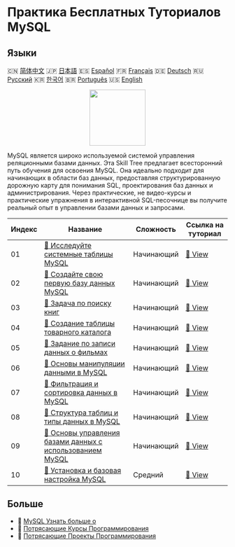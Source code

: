 # Практика Бесплатных Туториалов MySQL

## Языки

🇨🇳 [简体中文](README_zh.md) 🇯🇵 [日本語](README_ja.md) 🇪🇸 [Español](README_es.md) 🇫🇷 [Français](README_fr.md) 🇩🇪 [Deutsch](README_de.md) 🇷🇺 [Русский](README_ru.md) 🇰🇷 [한국어](README_ko.md) 🇧🇷 [Português](README_pt.md) 🇺🇸 [English](README.md) 

<div align="center">
<img width="128px" src="https://file.labex.io/path/3JJy1bOBmUoZ.png">
</div>

MySQL является широко используемой системой управления реляционными базами данных. Эта Skill Tree предлагает всесторонний путь обучения для освоения MySQL. Она идеально подходит для начинающих в области баз данных, предоставляя структурированную дорожную карту для понимания SQL, проектирования баз данных и администрирования. Через практические, не видео-курсы и практические упражнения в интерактивной SQL-песочнице вы получите реальный опыт в управлении базами данных и запросами.

|   Индекс | Название                                                                                                                                            | Сложность   | Ссылка на туториал                                                                                  |
|----------|-----------------------------------------------------------------------------------------------------------------------------------------------------|-------------|-----------------------------------------------------------------------------------------------------|
|       01 | [📖 Исследуйте системные таблицы MySQL](https://labex.io/ru/tutorials/mysql-explore-mysql-system-tables-391702)                                     | Начинающий  | [🔗 View](https://labex.io/ru/tutorials/mysql-explore-mysql-system-tables-391702)                   |
|       02 | [📖 Создайте свою первую базу данных MySQL](https://labex.io/ru/tutorials/mysql-create-your-first-mysql-database-418265)                            | Начинающий  | [🔗 View](https://labex.io/ru/tutorials/mysql-create-your-first-mysql-database-418265)              |
|       03 | [📖 Задача по поиску книг](https://labex.io/ru/tutorials/mysql-book-search-challenge-418297)                                                        | Начинающий  | [🔗 View](https://labex.io/ru/tutorials/mysql-book-search-challenge-418297)                         |
|       04 | [📖 Создание таблицы товарного каталога](https://labex.io/ru/tutorials/mysql-create-a-product-catalog-table-418298)                                 | Начинающий  | [🔗 View](https://labex.io/ru/tutorials/mysql-create-a-product-catalog-table-418298)                |
|       05 | [📖 Задание по записи данных о фильмах](https://labex.io/ru/tutorials/mysql-record-movie-data-challenge-418302)                                     | Начинающий  | [🔗 View](https://labex.io/ru/tutorials/mysql-record-movie-data-challenge-418302)                   |
|       06 | [📖 Основы манипуляции данными в MySQL](https://labex.io/ru/tutorials/sql-mysql-basic-data-manipulation-418303)                                     | Начинающий  | [🔗 View](https://labex.io/ru/tutorials/sql-mysql-basic-data-manipulation-418303)                   |
|       07 | [📖 Фильтрация и сортировка данных в MySQL](https://labex.io/ru/tutorials/mysql-mysql-data-filtering-and-sorting-418305)                            | Начинающий  | [🔗 View](https://labex.io/ru/tutorials/mysql-mysql-data-filtering-and-sorting-418305)              |
|       08 | [📖 Структура таблиц и типы данных в MySQL](https://labex.io/ru/tutorials/mysql-mysql-table-structure-and-data-types-418307)                        | Начинающий  | [🔗 View](https://labex.io/ru/tutorials/mysql-mysql-table-structure-and-data-types-418307)          |
|       09 | [📖 Основы управления базами данных с использованием MySQL](https://labex.io/ru/tutorials/mysql-database-management-fundamentals-with-mysql-418414) | Начинающий  | [🔗 View](https://labex.io/ru/tutorials/mysql-database-management-fundamentals-with-mysql-418414)   |
|       10 | [📖 Установка и базовая настройка MySQL](https://labex.io/ru/tutorials/mysql-installation-and-basic-configuration-of-mysql-418415)                  | Средний     | [🔗 View](https://labex.io/ru/tutorials/mysql-installation-and-basic-configuration-of-mysql-418415) |

## Больше

- 🔗 [MySQL Узнать больше о](https://labex.io/ru/skilltrees/mysql)
- 🔗 [Потрясающие Курсы Программирования](https://github.com/labex-labs/awesome-programming-courses)
- 🔗 [Потрясающие Проекты Программирования](https://github.com/labex-labs/awesome-programming-projects)

